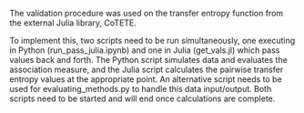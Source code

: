The validation procedure was used on the transfer entropy function from the external Julia library, CoTETE.

To implement this, two scripts need to be run simultaneously, one executing in Python (run_pass_julia.ipynb) and one in Julia (get_vals.jl) which pass values back and forth. The Python script simulates data and evaluates the association measure, and the Julia script calculates the pairwise transfer entropy values at the appropriate point. An alternative script needs to be used for evaluating_methods.py to handle this data input/output. Both scripts need to be started and will end once calculations are complete.